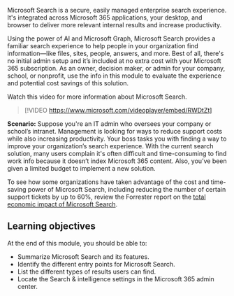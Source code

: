 Microsoft Search is a secure, easily managed enterprise search experience. It's integrated across Microsoft 365 applications, your desktop, and browser to deliver more relevant internal results and increase productivity.

Using the power of AI and Microsoft Graph, Microsoft Search provides a familiar search experience to help people in your organization find information—like files, sites, people, answers, and more. Best of all, there's no initial admin setup and it’s included at no extra cost with your Microsoft 365 subscription.
As an owner, decision maker, or admin for your company, school, or nonprofit, use the info in this module to evaluate the experience and potential cost savings of this solution.

Watch this video for more information about Microsoft Search.
>[!VIDEO https://www.microsoft.com/videoplayer/embed/RWDtZt]

**Scenario:** Suppose you're an IT admin who oversees your company or school’s intranet. Management is looking for ways to reduce support costs while also increasing productivity. Your boss tasks you with finding a way to improve your organization’s search experience. With the current search solution, many users complain it's often difficult and time-consuming to find work info because it doesn’t index Microsoft 365 content. Also, you’ve been given a limited budget to implement a new solution.

To see how some organizations have taken advantage of the cost and time-saving power of Microsoft Search, including reducing the number of certain support tickets by up to 60%, review the Forrester report on the [total economic impact of Microsoft Search](https://aka.ms/microsoftsearchTEI).

## Learning objectives

At the end of this module, you should be able to:

- Summarize Microsoft Search and its features.
- Identify the different entry points for Microsoft Search.
- List the different types of results users can find.
- Locate the Search & intelligence settings in the Microsoft 365 admin center.
